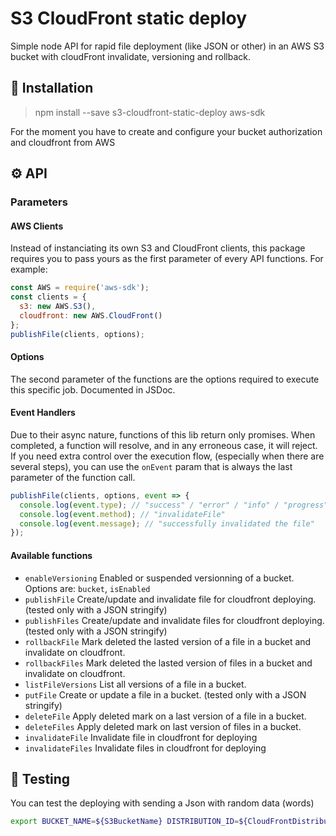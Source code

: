 # S3 CloudFront static deploy

Simple node API for rapid file deployment (like JSON or other) in an AWS S3 bucket with cloudFront invalidate, versioning and rollback.

## :rocket: Installation

> npm install --save s3-cloudfront-static-deploy aws-sdk

For the moment you have to create and configure your bucket authorization and cloudfront from AWS

## :gear: API

### Parameters

#### AWS Clients

Instead of instanciating its own S3 and CloudFront clients, this package requires you to pass yours as the first parameter of every API functions. For example:

```javascript
const AWS = require('aws-sdk');
const clients = {
  s3: new AWS.S3(),
  cloudfront: new AWS.CloudFront()
};
publishFile(clients, options);
```

#### Options
The second parameter of the functions are the options required to execute this specific job. Documented in JSDoc.

#### Event Handlers

Due to their async nature, functions of this lib return only promises. When completed, a function will resolve, and in any erroneous case, it will reject. If you need extra control over the execution flow, (especially when there are several steps), you can use the `onEvent` param that is always the last parameter of the function call.

```javascript
publishFile(clients, options, event => {
  console.log(event.type); // "success" / "error" / "info" / "progress"
  console.log(event.method); // "invalidateFile"
  console.log(event.message); // "successfully invalidated the file"
});
```

#### Available functions

- `enableVersioning` Enabled or suspended versionning of a bucket. Options are: `bucket`, `isEnabled`
- `publishFile` Create/update and invalidate file for cloudfront deploying. (tested only with a JSON stringify)
- `publishFiles` Create/update and invalidate files for cloudfront deploying. (tested only with a JSON stringify)
- `rollbackFile` Mark deleted the lasted version of a file in a bucket and invalidate on cloudfront.
- `rollbackFiles` Mark deleted the lasted version of files in a bucket and invalidate on cloudfront.
- `listFileVersions` List all versions of a file in a bucket.
- `putFile` Create or update a file in a bucket. (tested only with a JSON stringify)
- `deleteFile` Apply deleted mark on a last version of a file in a bucket.
- `deleteFiles` Apply deleted mark on last version of files in a bucket.
- `invalidateFile` Invalidate file in cloudfront for deploying
- `invalidateFiles` Invalidate files in cloudfront for deploying

## :eyes: Testing

You can test the deploying with sending a Json with random data (words)

```sh
export BUCKET_NAME=${S3BucketName} DISTRIBUTION_ID=${CloudFrontDistributionID} && npm run test
```
